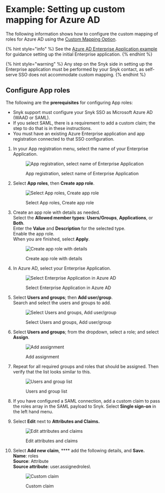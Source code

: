 # Example: Setting up custom mapping for Azure AD

The following information shows how to configure the custom mapping of roles for Azure AD using the [Custom Mapping Option](./).

{% hint style="info" %}
See the [Azure AD Enterprise Application example](../self-serve-single-sign-on-sso/example-azure-ad-enterprise-application.md) for guidance setting up the initial Enterprise application.
{% endhint %}

{% hint style="warning" %}
Any step on the Snyk side in setting up the Enterprise application must be performed by your Snyk contact, as self-serve SSO does not accommodate custom mapping.
{% endhint %}

## Configure App roles

The following are the **prerequisites** for configuring App roles:

* Snyk support must configure your Snyk SSO as Microsoft Azure AD (WAAD or SAML).
* If you select SAML, there is a requirement to add a custom claim; the step to do that is in these instructions.
* You must have an existing Azure Enterprise application and app registration connected to that SSO configuration.

1.  In your App registration menu, select the name of your Enterprise Application.

    <figure><img src="../../../.gitbook/assets/image (154).png" alt="App registration, select name of Enterprise Application"><figcaption><p>App registration, select name of Enterprise Application</p></figcaption></figure>
2.  Select **App roles**, then **Create app role**.

    <figure><img src="../../../.gitbook/assets/image (1) (4).png" alt="Select App roles, Create app role"><figcaption><p>Select App roles, Create app role</p></figcaption></figure>
3.  Create an app role with details as needed.\
    Select the **Allowed member types**: **Users/Groups**, **Applications**, or **Both**.\
    Enter the **Value** and **Description** for the selected type.\
    Enable the app role.\
    When you are finished, select **Apply**.

    <figure><img src="../../../.gitbook/assets/image (2) (4).png" alt="Create app role with details"><figcaption><p>Create app role with details</p></figcaption></figure>
4.  In Azure AD, select your Enterprise Application.

    <figure><img src="../../../.gitbook/assets/image (3) (3) (1).png" alt="Select Enterprise Application in Azure AD"><figcaption><p>Select Enterprise Application in Azure AD</p></figcaption></figure>
5.  Select **Users and groups**; then **Add user/group**.\
    Search and select the users and groups to add.

    <figure><img src="../../../.gitbook/assets/image (4).png" alt="Select Users and groups, Add user/group"><figcaption><p>Select Users and groups, Add user/group</p></figcaption></figure>
6.  Select **Users and groups**; from the dropdown, select a role; and select **Assign**.

    <figure><img src="../../../.gitbook/assets/image (5) (3).png" alt="Add assignment"><figcaption><p>Add assignment</p></figcaption></figure>
7.  Repeat for all required groups and roles that should be assigned. Then verify that the list looks similar to this.

    <figure><img src="../../../.gitbook/assets/image (6) (3).png" alt="Users and group list"><figcaption><p>Users and group list</p></figcaption></figure>
8. If you have configured a SAML connection, add a custom claim to pass the roles array in the SAML payload to Snyk. Select **Single sign-on** in the left hand menu.
9.  Select **Edit** next to **Attributes and Claims.**

    <figure><img src="../../../.gitbook/assets/Screenshot 2023-03-10 at 3.19.31 PM.png" alt="Edit attributes and claims"><figcaption><p>Edit attributes and claims</p></figcaption></figure>
10. Select **Add new claim**, **** add the following details, and **Save.**\
    **Name**: roles\
    **Source**: Attribute\
    **Source attribute**: user.assignedroles\


    <figure><img src="../../../.gitbook/assets/Screenshot 2023-03-10 at 2.55.05 PM.png" alt="Custom claim"><figcaption><p>Custom claim</p></figcaption></figure>

